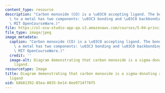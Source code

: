 ```yaml
---
content_type: resource
description: "Carbon monoxide (CO) is a \u03C0 accepting ligand. The bonding of CO\
  \ to a metal has two components: \u03C3 bonding and \u03C0 backbonding. (Image by\
  \ MIT OpenCourseWare.)"
file: https://ol-ocw-studio-app-qa.s3.amazonaws.com/courses/5-04-principles-of-inorganic-chemistry-ii-fall-2008/b8b8139285ea8035be140ee9714f78f5_5-04f08.jpg
file_type: image/jpeg
image_metadata:
  caption: "Carbon monoxide (CO) is a \u03C0 accepting ligand. The bonding of CO to\
    \ a metal has two components: \u03C3 bonding and \u03C0 backbonding. (Image by\
    \ MIT OpenCourseWare.)"
  credit: ''
  image-alt: Diagram demonstrating that carbon monoxide is a sigma-donating and pi-accepting
    ligand.
resourcetype: Image
title: Diagram demonstrating that carbon monoxide is a sigma-donating and pi-accepting
  ligand
uid: b8b81392-85ea-8035-be14-0ee9714f78f5
---
```

